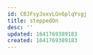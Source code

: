```yaml
---
id: C8JFsyJoxvLGn6plqYsgj
title: steppedOn
desc: ''
updated: 1641769389183
created: 1641769389183
---
```




